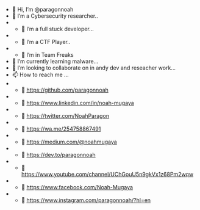 - 👋 Hi, I’m @paragonnoah
- 👀 I’m a Cybersecurity researcher..
- - 👀 I’m a full stuck developer...
- - 👀 I’m a CTF Player..
- - 👀 I’m in Team Freaks
- 🌱 I’m currently learning  malware...
- 💞️ I’m looking to collaborate on  in andy dev and reseacher work...
- 📫 How to reach me ...
- - 👀 https://github.com/paragonnoah
- - 👀 https://www.linkedin.com/in/noah-mugaya
- - 👀 https://twitter.com/NoahParagon
- - 👀 https://wa.me/254758867491
- - 👀 https://medium.com/@noahmugaya
- - 👀 https://dev.to/paragonnoah
- - 👀 https://www.youtube.com/channel/UChGouU5n9gkVx1z68Pm2wqw
- - 👀 https://www.facebook.com/Noah-Mugaya
- - 👀 https://www.instagram.com/paragonnoah/?hl=en

<!---
paragonnoah/paragonnoah is a ✨ special ✨ repository because its `README.md` (this file) appears on your GitHub profile.
You can click the Preview link to take a look at your changes.
--->
